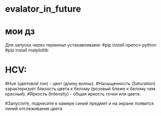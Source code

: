 # evalator_in_future
# мои дз

Для запуска через терминал устанавливаем:
#pip install opencv-python
#pip install matplotlib

# HCV:
#Hue (цветовой тон) - цвет (длину волны).
#Насыщенность (Saturation) характеризует близость цвета к белому (розовый ближе к белому чем красный).
#Яркость (Intensity) - общая яркость точки или цвета.

#Запустите, поднесите к камере синий предмет и на экране появится линий отслеживания цвета
